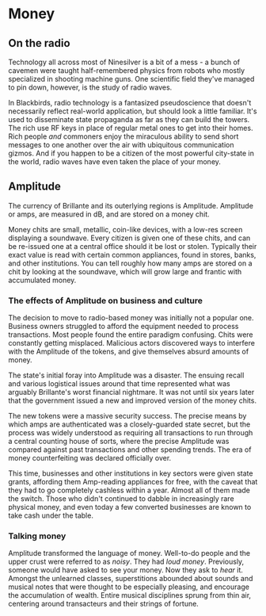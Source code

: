 # Money

## On the radio
Technology all across most of Ninesilver is a bit of a mess - a bunch of cavemen were taught half-remembered physics from robots who mostly specialized in shooting machine guns. One scientific field they've managed to pin down, however, is the study of radio waves.

In Blackbirds, radio technology is a fantasized pseudoscience that doesn't necessarily reflect real-world application, but should look a little familiar. It's used to disseminate state propaganda as far as they can build the towers. The rich use RF keys in place of regular metal ones to get into their homes. Rich people *and* commoners enjoy the miraculous ability to send short messages to one another over the air with ubiquitous communication gizmos. And if you happen to be a citizen of the most powerful city-state in the world, radio waves have even taken the place of your money.

## Amplitude
The currency of Brillante and its outerlying regions is Amplitude. Amplitude or amps, are measured in dB, and are stored on a money chit.

Money chits are small, metallic, coin-like devices, with a low-res screen displaying a soundwave. Every citizen is given one of these chits, and can be re-issued one at a central office should it be lost or stolen. Typically their exact value is read with certain common appliances, found in stores, banks, and other institutions. You can tell roughly how many amps are stored on a chit by looking at the soundwave, which will grow large and frantic with accumulated money.

### The effects of Amplitude on business and culture
The decision to move to radio-based money was initially not a popular one. Business owners struggled to afford the equipment needed to process transactions. Most people found the entire paradigm confusing. Chits were constantly getting misplaced. Malicious actors discovered ways to interfere with the Amplitude of the tokens, and give themselves absurd amounts of money.

The state's initial foray into Amplitude was a disaster. The ensuing recall and various logistical issues around that time represented what was arguably Brillante's worst financial nightmare. It was not until six years later that the government issued a new and improved version of the money chits.

The new tokens were a massive security success. The precise means by which amps are authenticated was a closely-guarded state secret, but the process was widely understood as requiring all transactions to run through a central counting house of sorts, where the precise Amplitude was compared against past transactions and other spending trends. The era of money counterfeiting was declared officially over.

This time, businesses and other institutions in key sectors were given state grants, affording them Amp-reading appliances for free, with the caveat that they had to go completely cashless within a year. Almost all of them made the switch. Those who didn't continued to dabble in increasingly rare physical money, and even today a few converted businesses are known to take cash under the table.

### Talking money
Amplitude transformed the language of money. Well-to-do people and the upper crust were referred to as *noisy*. They had *loud money*. Previously, someone would have asked to see your money. Now they ask to *hear* it. Amongst the unlearned classes, superstitions abounded about sounds and musical notes that were thought to be especially pleasing, and encourage the accumulation of wealth. Entire musical disciplines sprung from thin air, centering around transacteurs and their strings of fortune.